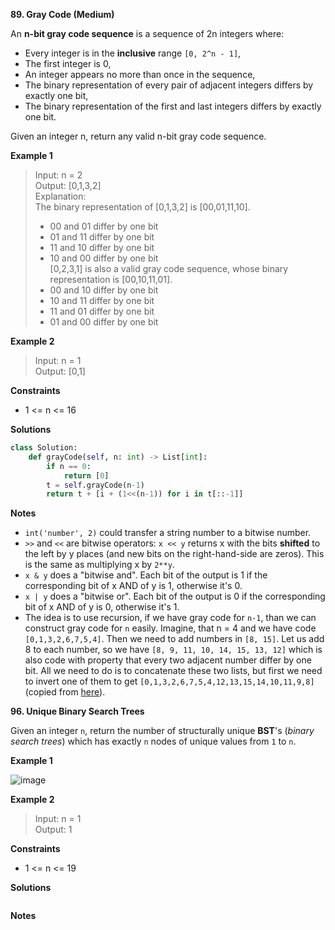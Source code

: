 **89. Gray Code (Medium)**

An **n-bit gray code sequence** is a sequence of 2n integers where:

- Every integer is in the **inclusive** range `[0, 2^n - 1]`,  
- The first integer is 0,  
- An integer appears no more than once in the sequence,  
- The binary representation of every pair of adjacent integers differs by exactly one bit,   
- The binary representation of the first and last integers differs by exactly one bit.  

Given an integer n, return any valid n-bit gray code sequence.

**Example 1**

> Input: n = 2  
> Output: [0,1,3,2]  
> Explanation:  
> The binary representation of [0,1,3,2] is [00,01,11,10].  
> - 00 and 01 differ by one bit  
> - 01 and 11 differ by one bit  
> - 11 and 10 differ by one bit  
> - 10 and 00 differ by one bit  
> [0,2,3,1] is also a valid gray code sequence, whose binary representation is [00,10,11,01].  
> - 00 and 10 differ by one bit  
> - 10 and 11 differ by one bit  
> - 11 and 01 differ by one bit  
> - 01 and 00 differ by one bit  

**Example 2**

> Input: n = 1  
> Output: [0,1]


**Constraints**

- 1 <= n <= 16

**Solutions**

```python
class Solution:
    def grayCode(self, n: int) -> List[int]:
        if n == 0:
            return [0]
        t = self.grayCode(n-1)
        return t + [i + (1<<(n-1)) for i in t[::-1]]
```

**Notes**

- `int('number', 2)` could transfer a string number to a bitwise number.
- `>>` and `<<` are bitwise operators: `x << y` returns x with the bits **shifted** to the left by y places (and new bits on the right-hand-side are zeros). This is the same as multiplying x by `2**y`. 
- `x & y` does a "bitwise and". Each bit of the output is 1 if the corresponding bit of x AND of y is 1, otherwise it's 0.
- `x | y` does a "bitwise or". Each bit of the output is 0 if the corresponding bit of x AND of y is 0, otherwise it's 1.
- The idea is to use recursion, if we have gray code for `n-1`, than we can construct gray code for `n` easily. Imagine, that n = 4 and we have code `[0,1,3,2,6,7,5,4]`. Then we need to add numbers in `[8, 15]`. Let us add 8 to each number, so we have `[8, 9, 11, 10, 14, 15, 13, 12]` which is also code with property that every two adjacent number differ by one bit. All we need to do is to concatenate these two lists, but first we need to invert one of them to get `[0,1,3,2,6,7,5,4,12,13,15,14,10,11,9,8]` (copied from [here](https://leetcode.com/problems/gray-code/discuss/1308570/Python-Short-recursive-solution-explained)).


**96. Unique Binary Search Trees**

Given an integer `n`, return the number of structurally unique **BST**'s (_binary search trees_) which has exactly `n` nodes of unique values from `1` to `n`.

**Example 1**

![image](https://user-images.githubusercontent.com/51500878/133182250-1ba1b28a-9f58-43c0-8297-791292419fa7.png)

**Example 2**

> Input: n = 1  
> Output: 1

**Constraints**

- 1 <= n <= 19

**Solutions**

```python

```

**Notes**

